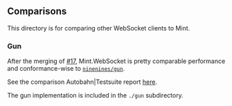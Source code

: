 ## Comparisons

This directory is for comparing other WebSocket clients to Mint.

### Gun

After the merging of
[#17](https://github.com/NFIBrokerage/mint_web_socket/pull/17),
Mint.WebSocket is pretty comparable performance and conformance-wise to
[`ninenines/gun`](https://github.com/ninenines/gun).

See the comparison Autobahn|Testsuite report
[here](https://nfibrokerage.github.io/mint_web_socket/compare/gun/index.html).

The gun implementation is included in the `./gun` subdirectory.
